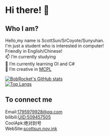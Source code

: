 # Hi there! 👋 <br>

## Who I am?

Hello,my name is ScottSun/SrCoyote/Sunyuhan. <br>
I'm just a student who is interested in computer! <br>Friendly in English/Chinese! <br>
📫 I’m currently studying <br>
🌱 I’m currently learning OI and C#<br>
👯 I’m creative in [MCPL](https://bobrocket.github.io/MCPL/)<br>

[![BobRocket's GitHub stats](https://github-readme-stats.vercel.app/api?username=BobRocket)](https://github.com/BobRocket)<br>
[![Top Langs](https://github-readme-stats.vercel.app/api/top-langs/?username=BobRocket)](https://github.com/BobRocket/github-readme-stats)

## To connect me
Email:1795979928@qq.com<br>
bilibili:[UID:509457505](https://space.bilibili.com/509457505)<br>
CoolApk:绝对封号<br>
WebSite:[scottsun.nov.ink](https://scottsun.nov.ink)
<!--
**BobRocket/BobRocket** is a ✨ _special_ ✨ repository because its  (this file) appears on your GitHub profile.

Here are some ideas to get you started:

- 🔭 I’m currently working on ...
- 🌱 I’m currently learning ...
- 👯 I’m looking to collaborate on ...
- 🤔 I’m looking for help with ...
- 💬 Ask me about ...
- 📫 How to reach me: ...
- 😄 Pronouns: ...
- ⚡ Fun fact: ...
-->
